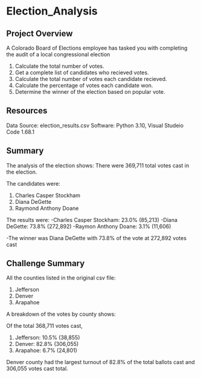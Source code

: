 # Election_Analysis

## Project Overview
A Colorado Board of Elections employee has tasked you with completing the audit of a local congressional election

1. Calculate the total number of votes.
2. Get a complete list of candidates who recieved votes.
3. Calculate the total number of votes each candidate recieved.
4. Calculate the percentage of votes each candidate won.
5. Determine the winner of the election based on popular vote.

## Resources
Data Source: election_results.csv
Software: Python 3.10, Visual Studeio Code 1.68.1

## Summary
The analysis of the election shows:
There were 369,711 total votes cast in the election.

The candidates were:
1. Charles Casper Stockham
2. Diana DeGette
3. Raymond Anthony Doane

The results were:
-Charles Casper Stockham: 23.0% (85,213)
-Diana DeGette: 73.8% (272,892)
-Raymon Anthony Doane: 3.1% (11,606)

-The winner was Diana DeGette with 73.8% of the vote at 272,892 votes cast

## Challenge Summary

All the counties listed in the original csv file:

1. Jefferson
2. Denver
3. Arapahoe

A breakdown of the votes by county shows:

Of the total 368,711 votes cast,

1. Jefferson: 10.5% (38,855)
2. Denver: 82.8% (306,055)
3. Arapahoe: 6.7% (24,801)

Denver county had the largest turnout of 82.8% of the total ballots cast and 306,055 votes cast total.



